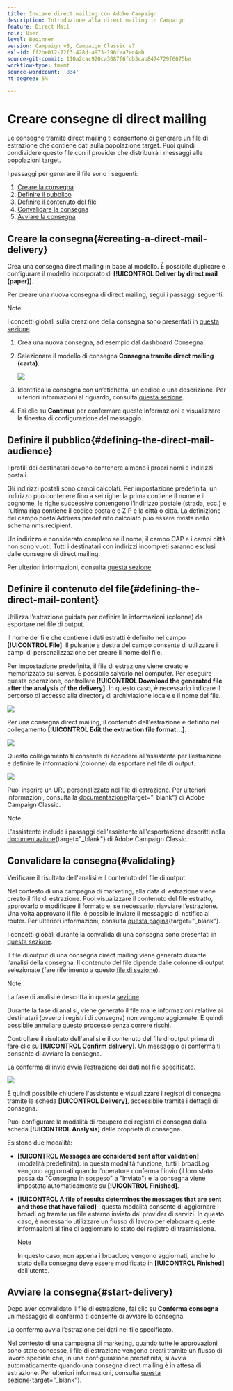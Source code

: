 ```yaml
---
title: Inviare direct mailing con Adobe Campaign
description: Introduzione alla direct mailing in Campaign
feature: Direct Mail
role: User
level: Beginner
version: Campaign v8, Campaign Classic v7
exl-id: ff2be012-72f3-428d-a973-196fea7ec4ab
source-git-commit: 110a2cac920ca3087f6fcb3cab8474729f6075be
workflow-type: tm+mt
source-wordcount: '834'
ht-degree: 5%

---
```


# Creare consegne di direct mailing

Le consegne tramite direct mailing ti consentono di generare un file di estrazione che contiene dati sulla popolazione target. Puoi quindi condividere questo file con il provider che distribuirà i messaggi alle popolazioni target.

I passaggi per generare il file sono i seguenti:

1. [Creare la consegna](#creating-a-direct-mail-delivery)
1. [Definire il pubblico](#defining-the-direct-mail-audience)
1. [Definire il contenuto del file](#defining-the-direct-mail-content)
1. [Convalidare la consegna](#validating)
1. [Avviare la consegna](#start-delivery)

## Creare la consegna{#creating-a-direct-mail-delivery}

Crea una consegna direct mailing in base al modello. È possibile duplicare e configurare il modello incorporato di **[!UICONTROL Deliver by direct mail (paper)]**.

Per creare una nuova consegna di direct mailing, segui i passaggi seguenti:

>[!NOTE]
>
>I concetti globali sulla creazione della consegna sono presentati in [questa sezione](../start/create-message.md).

1. Crea una nuova consegna, ad esempio dal dashboard Consegna.
1. Selezionare il modello di consegna **Consegna tramite direct mailing (carta)**.

   ![](assets/direct_mail.png)

1. Identifica la consegna con un’etichetta, un codice e una descrizione. Per ulteriori informazioni al riguardo, consulta [questa sezione](../start/create-message.md#create-the-delivery).
1. Fai clic su **Continua** per confermare queste informazioni e visualizzare la finestra di configurazione del messaggio.

## Definire il pubblico{#defining-the-direct-mail-audience}

I profili dei destinatari devono contenere almeno i propri nomi e indirizzi postali.

Gli indirizzi postali sono campi calcolati. Per impostazione predefinita, un indirizzo può contenere fino a sei righe: la prima contiene il nome e il cognome, le righe successive contengono l’indirizzo postale (strada, ecc.) e l’ultima riga contiene il codice postale o ZIP e la città o città. La definizione del campo postalAddress predefinito calcolato può essere rivista nello schema nms:recipient.

Un indirizzo è considerato completo se il nome, il campo CAP e i campi città non sono vuoti. Tutti i destinatari con indirizzi incompleti saranno esclusi dalle consegne di direct mailing.

Per ulteriori informazioni, consulta [questa sezione](../start/create-message.md#target-population).

## Definire il contenuto del file{#defining-the-direct-mail-content}

Utilizza l’estrazione guidata per definire le informazioni (colonne) da esportare nel file di output.

Il nome del file che contiene i dati estratti è definito nel campo **[!UICONTROL File]**. Il pulsante a destra del campo consente di utilizzare i campi di personalizzazione per creare il nome del file.

Per impostazione predefinita, il file di estrazione viene creato e memorizzato sul server. È possibile salvarlo nel computer. Per eseguire questa operazione, controllare **[!UICONTROL Download the generated file after the analysis of the delivery]**. In questo caso, è necessario indicare il percorso di accesso alla directory di archiviazione locale e il nome del file.

![](assets/s_ncs_user_mail_delivery_local_file.png)

Per una consegna direct mailing, il contenuto dell&#39;estrazione è definito nel collegamento **[!UICONTROL Edit the extraction file format...]**.

![](assets/s_ncs_user_mail_delivery_format_link.png)

Questo collegamento ti consente di accedere all’assistente per l’estrazione e definire le informazioni (colonne) da esportare nel file di output.

![](assets/s_ncs_user_mail_delivery_format_wz.png)

Puoi inserire un URL personalizzato nel file di estrazione. Per ulteriori informazioni, consulta la [documentazione](https://experienceleague.adobe.com/docs/campaign-classic/using/designing-content/web-forms/publishing-a-web-form.html?lang=it){target="_blank"} di Adobe Campaign Classic.

>[!NOTE]
>
>L&#39;assistente include i passaggi dell&#39;assistente all&#39;esportazione descritti nella [documentazione](https://experienceleague.adobe.com/docs/campaign-classic/using/getting-started/importing-and-exporting-data/generic-imports-exports/executing-export-jobs.html?lang=it){target="_blank"} di Adobe Campaign Classic.

## Convalidare la consegna{#validating}

Verificare il risultato dell&#39;analisi e il contenuto del file di output.

Nel contesto di una campagna di marketing, alla data di estrazione viene creato il file di estrazione. Puoi visualizzare il contenuto del file estratto, approvarlo o modificare il formato e, se necessario, riavviare l’estrazione. Una volta approvato il file, è possibile inviare il messaggio di notifica al router. Per ulteriori informazioni, consulta [questa pagina](https://experienceleague.adobe.com/docs/campaign/automation/campaign-orchestration/marketing-campaign-approval.html?lang=it){target="_blank"}.

I concetti globali durante la convalida di una consegna sono presentati in [questa sezione](../start/create-message.md#validate-the-delivery).

Il file di output di una consegna direct mailing viene generato durante l’analisi della consegna. Il contenuto del file dipende dalle colonne di output selezionate (fare riferimento a questo [file di sezione](#defining-the-direct-mail-content)).

>[!NOTE]
>
>La fase di analisi è descritta in questa [sezione](delivery-analysis.md).

Durante la fase di analisi, viene generato il file ma le informazioni relative ai destinatari (ovvero i registri di consegna) non vengono aggiornate. È quindi possibile annullare questo processo senza correre rischi.

Controllare il risultato dell&#39;analisi e il contenuto del file di output prima di fare clic su **[!UICONTROL Confirm delivery]**. Un messaggio di conferma ti consente di avviare la consegna.

La conferma di invio avvia l’estrazione dei dati nel file specificato.

![](assets/s_ncs_user_postal_del_send_confirm_postal.png)

È quindi possibile chiudere l&#39;assistente e visualizzare i registri di consegna tramite la scheda **[!UICONTROL Delivery]**, accessibile tramite i dettagli di consegna.

Puoi configurare la modalità di recupero dei registri di consegna dalla scheda **[!UICONTROL Analysis]** delle proprietà di consegna.

Esistono due modalità:

* **[!UICONTROL Messages are considered sent after validation]** (modalità predefinita): in questa modalità funzione, tutti i broadLog vengono aggiornati quando l&#39;operatore conferma l&#39;invio (il loro stato passa da &quot;Consegna in sospeso&quot; a &quot;Inviato&quot;) e la consegna viene impostata automaticamente su **[!UICONTROL Finished]**.
* **[!UICONTROL A file of results determines the messages that are sent and those that have failed]** : questa modalità consente di aggiornare i broadLog tramite un file esterno inviato dal provider di servizi. In questo caso, è necessario utilizzare un flusso di lavoro per elaborare queste informazioni al fine di aggiornare lo stato del registro di trasmissione.

  >[!NOTE]
  >
  >In questo caso, non appena i broadLog vengono aggiornati, anche lo stato della consegna deve essere modificato in **[!UICONTROL Finished]** dall&#39;utente.

## Avviare la consegna{#start-delivery}

Dopo aver convalidato il file di estrazione, fai clic su **Conferma consegna** un messaggio di conferma ti consente di avviare la consegna.

La conferma avvia l’estrazione dei dati nel file specificato.

Nel contesto di una campagna di marketing, quando tutte le approvazioni sono state concesse, i file di estrazione vengono creati tramite un flusso di lavoro speciale che, in una configurazione predefinita, si avvia automaticamente quando una consegna direct mailing è in attesa di estrazione. Per ulteriori informazioni, consulta [questa sezione](https://experienceleague.adobe.com/docs/campaign/automation/campaign-orchestration/marketing-campaign-deliveries.html?lang=it){target="_blank"}.

